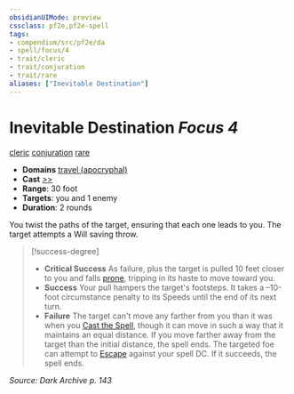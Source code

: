 ```yaml
---
obsidianUIMode: preview
cssclass: pf2e,pf2e-spell
tags:
- compendium/src/pf2e/da
- spell/focus/4
- trait/cleric
- trait/conjuration
- trait/rare
aliases: ["Inevitable Destination"]
---
```

# Inevitable Destination *Focus 4*   
[cleric](Reference/Rules/Traits/cleric.md "Cleric Class Trait")  [conjuration](conjuration.md "Conjuration School Trait")  [rare](rare.md "Rare Rarity Trait")  

- **Domains** [travel (apocryphal)](Reference/Compendium/Setting/domains.md#Travel)
- **Cast** [>>](chapter-9-playing-the-game.md#Actions "Two-Action") 
- **Range**: 30 foot
- **Targets**: you and 1 enemy
- **Duration**: 2 rounds

You twist the paths of the target, ensuring that each one leads to you. The target attempts a Will saving throw.

> [!success-degree] 
> - **Critical Success** As failure, plus the target is pulled 10 feet closer to you and falls [prone](conditions.md#Prone), tripping in its haste to move toward you.
> - **Success** Your pull hampers the target's footsteps. It takes a –10-foot circumstance penalty to its Speeds until the end of its next turn.
> - **Failure** The target can't move any farther from you than it was when you [Cast the Spell](cast-a-spell.md), though it can move in such a way that it maintains an equal distance. If you move farther away from the target than the initial distance, the spell ends. The targeted foe can attempt to [Escape](escape.md) against your spell DC. If it succeeds, the spell ends.

*Source: Dark Archive p. 143*